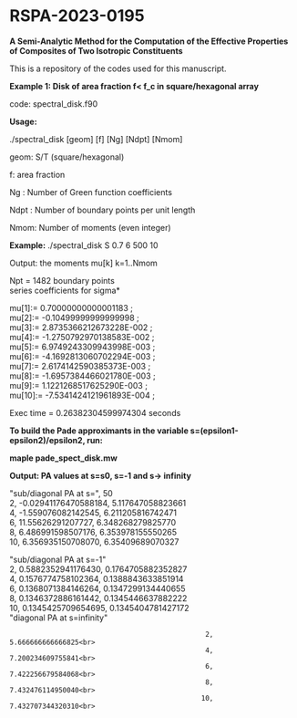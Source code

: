 # RSPA-2023-0195
<b>A Semi-Analytic Method for the Computation of the Effective Properties of Composites of Two Isotropic Constituents</b>

This is a repository of the codes used for this manuscript.

<b>Example 1: Disk of area fraction f< f_c in square/hexagonal array</b>

code: spectral_disk.f90

<b>Usage:</b> 

./spectral_disk [geom] [f]  [Ng] [Ndpt]  [Nmom]
    
  geom: S/T (square/hexagonal) 
  
  f: area fraction
  
  Ng : Number of Green function coefficients
  
  Ndpt : Number of boundary points per unit length
  
  Nmom: Number of moments (even integer)
  
<b>Example:</b> ./spectral_disk S 0.7 6 500 10

</b>Output: the moments mu[k] k=1..Nmom</b>

 Npt =         1482  boundary points <br>
 series coefficients for sigma*<br>
 
 mu[1]:=  0.70000000000001183      ;<br>
 mu[2]:= -0.10499999999999998      ;<br>
 mu[3]:=   2.8735366212673228E-002 ;<br>
 mu[4]:=  -1.2750792970138583E-002 ;<br>
 mu[5]:=   6.9749243309943998E-003 ;<br>
 mu[6]:=  -4.1692813060702294E-003 ;<br>
 mu[7]:=   2.6174142590385373E-003 ;<br>
 mu[8]:=  -1.6957384466021780E-003 ;<br>
 mu[9]:=   1.1221268517625290E-003 ;<br>
 mu[10]:=  -7.5341424121961893E-004 ;<br>
  
 Exec time  =   0.26382304599974304      seconds<br>

 <b>To build the Pade approximants in the variable s=(epsilon1-epsilon2)/epsilon2, run:<b>
 
 maple pade_spect_disk.mw
 
</b>Output: PA values at s=s0, s=-1 and s-> infinity </b>

"sub/diagonal PA at s=", 50 <br>
                                         2, -0.02941176470588184, 5.117647058823661<br>
                                          4, -1.559076082142545, 6.211205816742471<br>
                                          6, 11.55626291207727, 6.348268279825770<br>
                                          8, 6.486991598507176, 6.353978155550265<br>
                                          10, 6.356935150708070, 6.35409689070327<br>
                                          
"sub/diagonal PA at s=-1"<br>
                                         2, 0.5882352941176430, 0.1764705882352827<br>
                                         4, 0.1576774758102364, 0.1388843633851914<br>
                                         6, 0.1368071384146264, 0.1347299134440655<br>
                                         8, 0.1346372886161442, 0.1345446637882222<br>
                                         10, 0.1345425709654695, 0.1345404781427172<br>
 "diagonal PA at s=infinity"<br>

                                                    2, 5.666666666666825<br>
                                                    4, 7.200234609755841<br>
                                                    6, 7.422256679584068<br>
                                                    8, 7.432476114950040<br>
                                                   10, 7.432707344320310<br>
